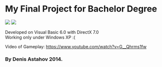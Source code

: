 # My Final Project for Bachelor Degree

<img src="https://www.astahov.net/doom1.jpg"> <img src="https://www.astahov.net/doom2.jpg">
<br>

Developed on Visual Basic 6.0 with DirectX 7.0<br>
Working only under Windows XP :( <br>

Video of Gameplay: https://www.youtube.com/watch?v=G__Qhrms1fw


### By Denis Astahov 2014.
